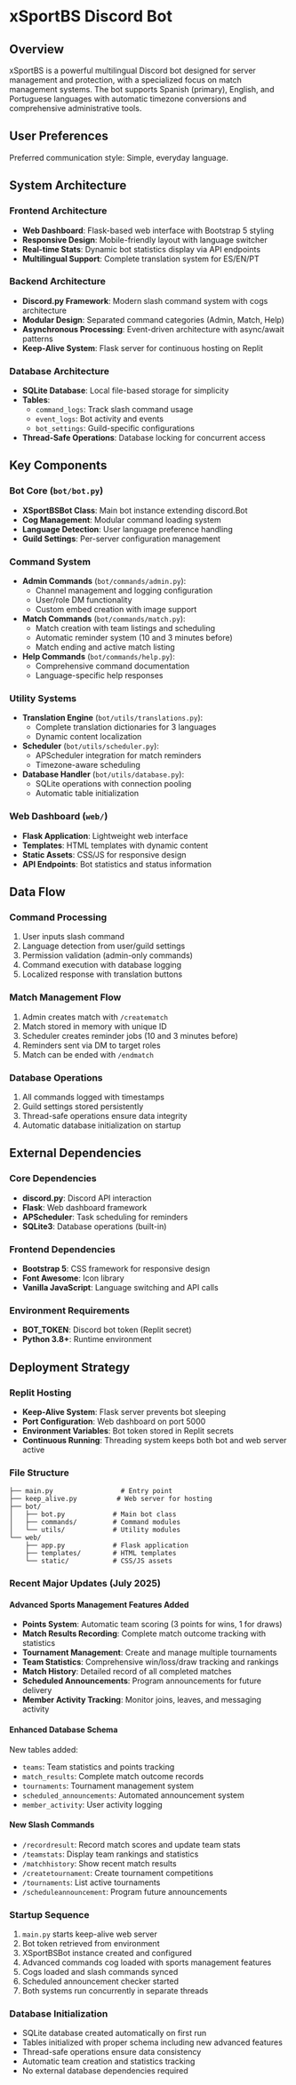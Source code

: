 # xSportBS Discord Bot

## Overview

xSportBS is a powerful multilingual Discord bot designed for server management and protection, with a specialized focus on match management systems. The bot supports Spanish (primary), English, and Portuguese languages with automatic timezone conversions and comprehensive administrative tools.

## User Preferences

Preferred communication style: Simple, everyday language.

## System Architecture

### Frontend Architecture
- **Web Dashboard**: Flask-based web interface with Bootstrap 5 styling
- **Responsive Design**: Mobile-friendly layout with language switcher
- **Real-time Stats**: Dynamic bot statistics display via API endpoints
- **Multilingual Support**: Complete translation system for ES/EN/PT

### Backend Architecture
- **Discord.py Framework**: Modern slash command system with cogs architecture
- **Modular Design**: Separated command categories (Admin, Match, Help)
- **Asynchronous Processing**: Event-driven architecture with async/await patterns
- **Keep-Alive System**: Flask server for continuous hosting on Replit

### Database Architecture
- **SQLite Database**: Local file-based storage for simplicity
- **Tables**:
  - `command_logs`: Track slash command usage
  - `event_logs`: Bot activity and events
  - `bot_settings`: Guild-specific configurations
- **Thread-Safe Operations**: Database locking for concurrent access

## Key Components

### Bot Core (`bot/bot.py`)
- **XSportBSBot Class**: Main bot instance extending discord.Bot
- **Cog Management**: Modular command loading system
- **Language Detection**: User language preference handling
- **Guild Settings**: Per-server configuration management

### Command System
- **Admin Commands** (`bot/commands/admin.py`):
  - Channel management and logging configuration
  - User/role DM functionality
  - Custom embed creation with image support
- **Match Commands** (`bot/commands/match.py`):
  - Match creation with team listings and scheduling
  - Automatic reminder system (10 and 3 minutes before)
  - Match ending and active match listing
- **Help Commands** (`bot/commands/help.py`):
  - Comprehensive command documentation
  - Language-specific help responses

### Utility Systems
- **Translation Engine** (`bot/utils/translations.py`):
  - Complete translation dictionaries for 3 languages
  - Dynamic content localization
- **Scheduler** (`bot/utils/scheduler.py`):
  - APScheduler integration for match reminders
  - Timezone-aware scheduling
- **Database Handler** (`bot/utils/database.py`):
  - SQLite operations with connection pooling
  - Automatic table initialization

### Web Dashboard (`web/`)
- **Flask Application**: Lightweight web interface
- **Templates**: HTML templates with dynamic content
- **Static Assets**: CSS/JS for responsive design
- **API Endpoints**: Bot statistics and status information

## Data Flow

### Command Processing
1. User inputs slash command
2. Language detection from user/guild settings
3. Permission validation (admin-only commands)
4. Command execution with database logging
5. Localized response with translation buttons

### Match Management Flow
1. Admin creates match with `/creatematch`
2. Match stored in memory with unique ID
3. Scheduler creates reminder jobs (10 and 3 minutes before)
4. Reminders sent via DM to target roles
5. Match can be ended with `/endmatch`

### Database Operations
1. All commands logged with timestamps
2. Guild settings stored persistently
3. Thread-safe operations ensure data integrity
4. Automatic database initialization on startup

## External Dependencies

### Core Dependencies
- **discord.py**: Discord API interaction
- **Flask**: Web dashboard framework
- **APScheduler**: Task scheduling for reminders
- **SQLite3**: Database operations (built-in)

### Frontend Dependencies
- **Bootstrap 5**: CSS framework for responsive design
- **Font Awesome**: Icon library
- **Vanilla JavaScript**: Language switching and API calls

### Environment Requirements
- **BOT_TOKEN**: Discord bot token (Replit secret)
- **Python 3.8+**: Runtime environment

## Deployment Strategy

### Replit Hosting
- **Keep-Alive System**: Flask server prevents bot sleeping
- **Port Configuration**: Web dashboard on port 5000
- **Environment Variables**: Bot token stored in Replit secrets
- **Continuous Running**: Threading system keeps both bot and web server active

### File Structure
```
├── main.py                 # Entry point
├── keep_alive.py          # Web server for hosting
├── bot/
│   ├── bot.py            # Main bot class
│   ├── commands/         # Command modules
│   └── utils/            # Utility modules
└── web/
    ├── app.py            # Flask application
    ├── templates/        # HTML templates
    └── static/           # CSS/JS assets
```

### Recent Major Updates (July 2025)

#### Advanced Sports Management Features Added
- **Points System**: Automatic team scoring (3 points for wins, 1 for draws)
- **Match Results Recording**: Complete match outcome tracking with statistics
- **Tournament Management**: Create and manage multiple tournaments
- **Team Statistics**: Comprehensive win/loss/draw tracking and rankings
- **Match History**: Detailed record of all completed matches
- **Scheduled Announcements**: Program announcements for future delivery
- **Member Activity Tracking**: Monitor joins, leaves, and messaging activity

#### Enhanced Database Schema
New tables added:
- `teams`: Team statistics and points tracking
- `match_results`: Complete match outcome records
- `tournaments`: Tournament management system
- `scheduled_announcements`: Automated announcement system
- `member_activity`: User activity logging

#### New Slash Commands
- `/recordresult`: Record match scores and update team stats
- `/teamstats`: Display team rankings and statistics
- `/matchhistory`: Show recent match results
- `/createtournament`: Create tournament competitions
- `/tournaments`: List active tournaments
- `/scheduleannouncement`: Program future announcements

### Startup Sequence
1. `main.py` starts keep-alive web server
2. Bot token retrieved from environment
3. XSportBSBot instance created and configured
4. Advanced commands cog loaded with sports management features
5. Cogs loaded and slash commands synced
6. Scheduled announcement checker started
7. Both systems run concurrently in separate threads

### Database Initialization
- SQLite database created automatically on first run
- Tables initialized with proper schema including new advanced features
- Thread-safe operations ensure data consistency
- Automatic team creation and statistics tracking
- No external database dependencies required